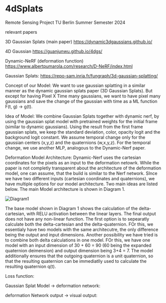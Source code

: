 # 4dSplats
Remote Sensing Project TU Berlin Summer Semester 2024

relevant papers

3D Gaussian Splats (main paper)
https://dynamic3dgaussians.github.io/

4D Gaussian
https://guanjunwu.github.io/4dgs/

Dynamic-NeRF (deformation function)
https://www.albertpumarola.com/research/D-NeRF/index.html

Gaussian Splats:
https://repo-sam.inria.fr/fungraph/3d-gaussian-splatting/



Concept of our Model:
  We want to use gaussian splatting in a similar manner as the dynamic gaussian splats paper (3D Gaussian Splats). But except for having Pixel X Time many gaussians, we want to have pixel many gaussians and save the change of the gaussian with time as a ML function F(t, g) -> g(t). 

Idea of Model:
  We combine Gaussian Splats together with dynamic nerf, by using the gaussian splat model with pretrained weights for the initial frame (similar to dynamic gaussians). Using the result from the first frame gaussian splats, we keep the standard deviation, color, opacity logit and the background logit constant. We assume temporal change only for the gaussian centers (x,y,z) and the quaternions (w,x,y,z). For the temporal change, we use another MLP, analogous to the Dynamic-Nerf paper.

Deformation Model Architecture:
  Dynamic-Nerf uses the cartesian coordinates for the pixels as an input to the deformation netowrk. While the paper is not completly transparent about the architecture of the deformation model, one can assume, that the build is similar to the Nerf network. SInce we have two different inputs (cartesian coordinates and quaternions), we have multiple options for our model architecture. Two main ideas are listed below. The main Model architecture is shown in Diagram 1.

![Diagram1](https://github.com/asiangorilla/4dSplats/assets/67825736/95e59279-5206-40a4-9891-e33978fe51c3)

The base model shown in Diagram 1 shows the calculation of the delta-cartesian, with RELU activation between the linear layers. The final output does not have any non-linear function. The first option is to sepearatly calculate both the delta-cartesian and the delta-quaternion. FOr this, we essentialy have two models with the same architecutre, the only difference being the output and input dimensions. Another possibility we have tried is to combine both delta calculations in one model. FOr this, we have one model with an input dimension of 30 + 60 = 90 (60 being the expanded quaternion deimension) and output dimension being 3+4 = 7. The model additionally ensures that the outgoing quaternion is a unit quaternion, so that the resulting quaternion can be immediatlly used to calculate the resulting quaternion q(t).

Loss function: 


Gaussian Splat Model -> deformation network:


deformation Network output -> visual output:
